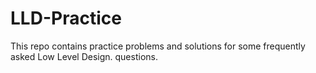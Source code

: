 # LLD-Practice
This repo contains practice problems and solutions for some frequently asked Low Level Design. questions.
